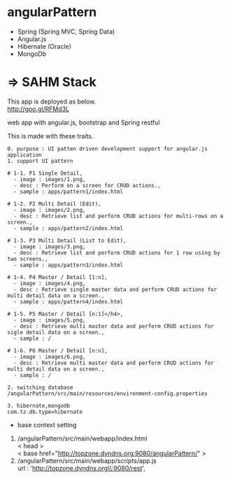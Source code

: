 angularPattern
=========

- Spring (Spring MVC, Spring Data)
- Angular.js 
- Hibernate (Oracle)
- MongoDb <br>
# => SAHM Stack

This app is deployed as below.<br>
http://goo.gl/RFMd3L

web app with angular.js, bootstrap and Spring restful

This is made with these traits.
	
	0. purpose : UI patten driven development support for angular.js application
	1. support UI pattern
	
	# 1-1. P1 Single Detail,
	  - image : images/1.png,
	  - desc : Perform on a screen for CRUD actions.,
	  - sample : apps/pattern1/index.html
	
	# 1-2. P2 Multi Detail (Edit),
	  - image : images/2.png,
	  - desc : Retrieve list and perform CRUD actions for multi-rows on a screen.,
	  - sample : apps/pattern2/index.html
	
	# 1-3. P3 Multi Detail (List to Edit),
	  - image : images/3.png,
	  - desc : Retrieve list and perform CRUD actions for 1 row using by two screens.,
	  - sample : apps/pattern3/index.html
	
	# 1-4. P4 Master / Detail [1:n],
	  - image : images/4.png,
	  - desc : Retrieve single master data and perform CRUD actions for multi detail data on a screen.,
	  - sample : apps/pattern4/index.html
	
	# 1-5. P5 Master / Detail [n:1]</h4>,
	  - image : images/5.png,
	  - desc : Retrieve multi master data and perform CRUD actions for sigle detail data on a screen.,
	  - sample : /
	
	# 1-6. P6 Master / Detail [n:n],
	  - image : images/6.png,
	  - desc : Retrieve multi master data and perform CRUD actions for multi detail data on a screen.,
	  - sample : /

	2. switching database
	/angularPattern/src/main/resources/environment-config.properties
	
	3. hibernate,mongodb
	com.tz.db.type=hibernate
	
* base context setting
1. /angularPattern/src/main/webapp/index.html <br>
  < head > <br>
  	< base href="http://topzone.dyndns.org:9080/angularPattern/" >
2. /angularPattern/src/main/webapp/scripts/app.js <br>
	url : 'http://topzone.dyndns.org\\:9080/rest',
	
	
	

